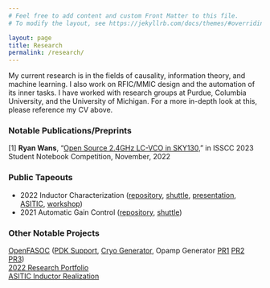 ```yaml
---
# Feel free to add content and custom Front Matter to this file.
# To modify the layout, see https://jekyllrb.com/docs/themes/#overriding-theme-defaults

layout: page
title: Research
permalink: /research/
---
```

My current research is in the fields of causality, information theory, and machine learning. I also work on RFIC/MMIC design and the automation of its inner tasks. I have worked with research groups at Purdue, Columbia University, and the University of Michigan. For a more in-depth look at this, please reference my CV above. 

### **Notable Publications/Preprints**
[1] **Ryan Wans**, “<a href="https://github.com/ryanrocket/sscs-ose-code-a-chip.github.io/blob/main/Notebooks/LCVCO%20Notebook/VCONotebook.ipynb">Open Source 2.4GHz LC-VCO in SKY130,</a>” in ISSCC 2023 Student Notebook
Competition, November, 2022

### **Public Tapeouts**
<ul>
    <li>2022 Inductor Characterization (<a href="https://github.com/msaligane/OpenFASOC_NIST_MPW7">repository</a>, 
    <a href="https://platform.efabless.com/projects/1324">shuttle</a>,
    <a href="https://riscv.or.jp/wp-content/uploads/day1_RFVD2022Autumn_OpenFASOC_Mehdi-Saligane_University-of-Michigan_cp.pdf">
    presentation</a>, <a href="https://docs.google.com/presentation/d/1GCBY3_LZzK186IWdLkqmY3F6wRBatrKWzQwUdeFaI3Q/edit?usp=sharing">ASITIC</a>, <a href="https://docs.google.com/presentation/d/1D1xtGxNw6DnFjfu_1bOeNGUwugELFMWQQ2iw7rKxPHw/edit?usp=sharing">workshop</a>)</li>
    <li>2021 Automatic Gain Control (<a href="https://github.com/ryanrocket/caravel_automatic_gain_control">repository</a>, 
    <a href="https://platform.efabless.com/projects/681">shuttle</a>)</li>
</ul>

### **Other Notable Projects**
<a href="https://github.com/idea-fasoc/OpenFASOC">OpenFASOC</a> (<a href="https://github.com/idea-fasoc/OpenFASOC/pull/128">PDK Support</a>, <a href="https://github.com/idea-fasoc/OpenFASOC/pull/160">Cryo Generator</a>, Opamp Generator <a href="https://github.com/alibillalhammoud/OpenFASOC/pull/3">PR1</a> <a href="https://github.com/alibillalhammoud/OpenFASOC/pull/4">PR2</a> <a href="https://github.com/idea-fasoc/OpenFASOC/pull/218">PR3</a>) <br>
<a href="https://docs.google.com/presentation/d/1_QA5x3bY_KIXeB8swezKDuVKBVdRvicB-cxkbnZkrg0/edit?usp=sharing">2022 Research Portfolio</a><br>
<a href="https://docs.google.com/presentation/d/1GCBY3_LZzK186IWdLkqmY3F6wRBatrKWzQwUdeFaI3Q/edit?usp=sharing">ASITIC Inductor Realization</a>